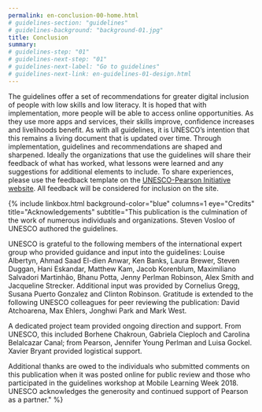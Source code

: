 ```yaml
---
permalink: en-conclusion-00-home.html
# guidelines-section: "guidelines"
# guidelines-background: "background-01.jpg"
title: Conclusion
summary:
# guidelines-step: "01"
# guidelines-next-step: "01"
# guidelines-next-label: "Go to guidelines"
# guidelines-next-link: en-guidelines-01-design.html
---
```


The guidelines offer a set of recommendations for greater digital inclusion of people with low skills and low literacy. It is hoped that with implementation, more people will be able to access online opportunities. As they use more apps and services, their skills improve, confidence increases and livelihoods benefit.
As with all guidelines, it is UNESCO’s intention that this remains a living document that is updated over time. Through implementation, guidelines and recommendations are shaped and sharpened. Ideally the organizations that use the guidelines will share their feedback of what has worked, what lessons were learned and any suggestions for additional elements to include.
To share experiences, please use the feedback template on the [UNESCO-Pearson Initiative website](https://en.unesco.org/themes/literacy-all/pearson-initiative). All feedback will be considered for inclusion on the site.



{% include linkbox.html
background-color="blue"
columns=1
eye="Credits"
title="Acknowledgements"
subtitle="This publication is the culmination of the work of numerous individuals and organizations.
Steven Vosloo of UNESCO authored the guidelines.

UNESCO is grateful to the following members of the international expert group who provided guidance and input into the guidelines: Louise Albertyn, Ahmad Saad El-dien Anwar, Ken Banks, Laura Brewer, Steven Duggan, Hani Eskandar, Matthew Kam, Jacob Korenblum, Maximiliano Salvadori Martinhão, Bhanu Potta, Jenny Perlman Robinson, Alex Smith and Jacqueline Strecker. Additional input was provided by Cornelius Gregg, Susana Puerto Gonzalez and Clinton Robinson.
Gratitude is extended to the following UNESCO colleagues for peer reviewing the publication: David Atchoarena, Max Ehlers, Jonghwi Park and Mark West.

A dedicated project team provided ongoing direction and support. From UNESCO, this included Borhene Chakroun, Gabriela Cieploch and Carolina Belalcazar Canal; from Pearson, Jennifer Young Perlman and Luisa Gockel. Xavier Bryant provided logistical support.

Additional thanks are owed to the individuals who submitted comments on this publication when it was posted online for public review and those who participated in the guidelines workshop at Mobile Learning Week 2018.
UNESCO acknowledges the generosity and continued support of Pearson as a partner."
%}
